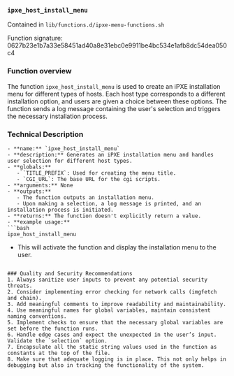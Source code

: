 ### `ipxe_host_install_menu `

Contained in `lib/functions.d/ipxe-menu-functions.sh`

Function signature: 0627b23e1b7a33e58451ad40a8e31ebc0e9911be4bc534e1afb8dc54dea050c4

### Function overview

The function `ipxe_host_install_menu` is used to create an iPXE installation menu for different types of hosts. Each host type corresponds to a different installation option, and users are given a choice between these options. The function sends a log message containing the user's selection and triggers the necessary installation process.

### Technical Description
```
- **name:** `ipxe_host_install_menu`
- **description:** Generates an iPXE installation menu and handles user selection for different host types.
- **globals:** 
   - `TITLE_PREFIX`: Used for creating the menu title.
   - `CGI_URL`: The base URL for the cgi scripts.
- **arguments:** None
- **outputs:** 
   - The function outputs an installation menu.
   - Upon making a selection, a log message is printed, and an installation process is initiated.
- **returns:** The function doesn't explicitly return a value.
- **example usage:** 
```bash
ipxe_host_install_menu
```
- This will activate the function and display the installation menu to the user.
```

### Quality and Security Recommendations
1. Always sanitize user inputs to prevent any potential security threats.
2. Consider implementing error checking for network calls (imgfetch and chain).
3. Add meaningful comments to improve readability and maintainability.
4. Use meaningful names for global variables, maintain consistent naming conventions.
5. Implement checks to ensure that the necessary global variables are set before the function runs.
6. Handle edge cases and expect the unexpected in the user’s input. Validate the `selection` option.
7. Encapsulate all the static string values used in the function as constants at the top of the file.
8. Make sure that adequate logging is in place. This not only helps in debugging but also in tracking the functionality of the system.

